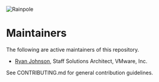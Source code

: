 ![Rainpole](icon.png)

# Maintainers

The following are active maintainers of this repository.

* [Ryan Johnson](https://github.com/tenthirtyam), Staff Solutions Architect, VMware, Inc.

See CONTRIBUTING.md for general contribution guidelines.